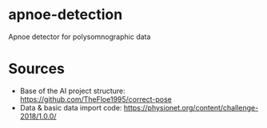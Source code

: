 # apnoe-detection
Apnoe detector for polysomnographic data

# Sources
- Base of the AI project structure: https://github.com/TheFloe1995/correct-pose
- Data & basic data import code: https://physionet.org/content/challenge-2018/1.0.0/
